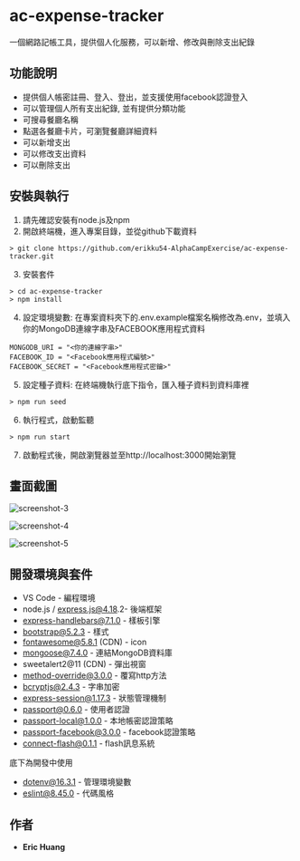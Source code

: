# ac-expense-tracker
一個網路記帳工具，提供個人化服務，可以新增、修改與刪除支出紀錄

## 功能說明

* 提供個人帳密註冊、登入、登出，並支援使用facebook認證登入
* 可以管理個人所有支出紀錄, 並有提供分類功能
* 可搜尋餐廳名稱
* 點選各餐廳卡片，可瀏覽餐廳詳細資料
* 可以新增支出
* 可以修改支出資料
* 可以刪除支出


## 安裝與執行

1. 請先確認安裝有node.js及npm
2. 開啟終端機，進入專案目錄，並從github下載資料

```
> git clone https://github.com/erikku54-AlphaCampExercise/ac-expense-tracker.git
```

3. 安裝套件

```
> cd ac-expense-tracker
> npm install
```

4. 設定環境變數: 在專案資料夾下的.env.example檔案名稱修改為.env，並填入你的MongoDB連線字串及FACEBOOK應用程式資料
```
MONGODB_URI = "<你的連線字串>"
FACEBOOK_ID = "<Facebook應用程式編號>"
FACEBOOK_SECRET = "<Facebook應用程式密鑰>"

```

5. 設定種子資料: 在終端機執行底下指令，匯入種子資料到資料庫裡
```
> npm run seed

```

6. 執行程式，啟動監聽

```
> npm run start
```

7. 啟動程式後，開啟瀏覽器並至http://localhost:3000開始瀏覽

## 畫面截圖

![screenshot-3](./screenshoots/screenshot-3.png)

![screenshot-4](./screenshoots/screenshot-4.png)

![screenshot-5](./screenshoots/screenshot-5.png)

## 開發環境與套件

* VS Code - 編程環境
* node.js / express.js@4.18.2- 後端框架
* express-handlebars@7.1.0 - 樣板引擎
* bootstrap@5.2.3 - 樣式
* fontawesome@5.8.1 (CDN) - icon
* mongoose@7.4.0 - 連結MongoDB資料庫
* sweetalert2@11 (CDN) - 彈出視窗
* method-override@3.0.0 - 覆寫http方法
* bcryptjs@2.4.3 - 字串加密
* express-session@1.17.3 - 狀態管理機制
* passport@0.6.0 - 使用者認證
* passport-local@1.0.0 - 本地帳密認證策略
* passport-facebook@3.0.0 - facebook認證策略
* connect-flash@0.1.1 - flash訊息系統

底下為開發中使用
* dotenv@16.3.1 - 管理環境變數
* eslint@8.45.0 - 代碼風格

## 作者

* **Eric Huang** 
